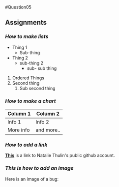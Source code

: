 #Question05

## Assignments


### *How to make lists*

* Thing 1
  * Sub-thing
* Thing 2
  * sub-thing 2
    * sub- sub thing

1. Ordered Things
2. Second thing
   1. Sub second thing


### *How to make a chart*

| Column 1| Column 2| 
|---|----|
|Info 1| Info 2|
|More info| and more..|


### *How to add a link*

**[This](https://github.com/NThulin)** is a link to Natalie Thulin's public github account. 

### *This is how to add an image*

Here is an image of a bug:

